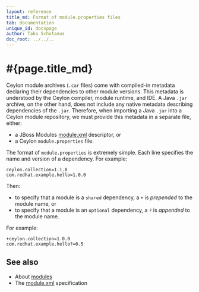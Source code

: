 ```yaml
---
layout: reference
title_md: Format of module.properties files
tab: documentation
unique_id: docspage
author: Tako Schotanus
doc_root: ../../..
---
```


# #{page.title_md}

Ceylon module archives (`.car` files) come with compiled-in metadata declaring 
their dependencies to other module versions. This metadata is understood by 
the Ceylon compiler, module runtime, and IDE. A Java `.jar` archive, on the
other hand, does not include any native metadata describing dependencies of the 
`.jar`. Therefore, when importing a Java `.jar` into a Ceylon module repository, 
we must provide this metadata in a separate file, either:

- a JBoss Modules [module.xml](https://docs.jboss.org/author/display/MODULES/Module+descriptors)
  descriptor, or
- a Ceylon `module.properties` file.

The format of `module.properties` is extremely simple. Each line specifies the
name and version of a dependency. For example:

<!-- check:none -->
<!-- try: -->
    ceylon.collection=1.1.0
    com.redhat.example.hello=1.0.0

Then:

- to specify that a module is a `shared` dependency, a `+` is *prepended* to 
  the module name, or 
- to specify that a module is an `optional` dependency, a `?` is *appended* 
  to the module name.

For example:

<!-- check:none -->
<!-- try: -->
    +ceylon.collection=1.0.0
    com.redhat.example.hello?=0.5

## See also

* About [modules](../module)
* The [module.xml](https://docs.jboss.org/author/display/MODULES/Module+descriptors) 
  specification
